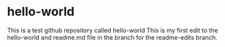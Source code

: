 # hello-world
This is a test github repository called hello-world
This is my first edit to the hello-world and readme.md file in the branch for the readme-edits branch.
